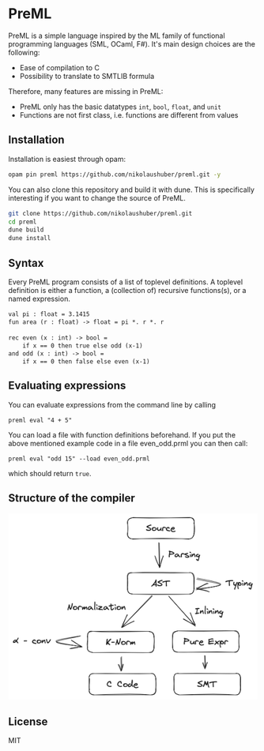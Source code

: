 # PreML 

PreML is a simple language inspired by the ML family of functional programming languages (SML, OCaml, F#). It's main design choices are the following: 

- Ease of compilation to C 
- Possibility to translate to SMTLIB formula 

Therefore, many features are missing in PreML: 

- PreML only has the basic datatypes `int`, `bool`, `float`, and `unit` 
- Functions are not first class, i.e. functions are different from values 

## Installation 

Installation is easiest through opam: 

```bash
opam pin preml https://github.com/nikolaushuber/preml.git -y 
```

You can also clone this repository and build it with dune. This is specifically interesting if you want to change the source of PreML. 

```bash
git clone https://github.com/nikolaushuber/preml.git 
cd preml 
dune build 
dune install 
```

## Syntax 

Every PreML program consists of a list of toplevel definitions. A toplevel definition is either a function, a (collection of) recursive functions(s), or a named expression. 

```
val pi : float = 3.1415 
fun area (r : float) -> float = pi *. r *. r 

rec even (x : int) -> bool = 
    if x == 0 then true else odd (x-1) 
and odd (x : int) -> bool = 
    if x == 0 then false else even (x-1) 
```

## Evaluating expressions 

You can evaluate expressions from the command line by calling 

``` 
preml eval "4 + 5" 
``` 

You can load a file with function definitions beforehand. If you put the above mentioned example code in a file even_odd.prml you can then call: 

``` 
preml eval "odd 15" --load even_odd.prml 
``` 

which should return `true`. 

## Structure of the compiler 

![](docs/compiler-structure.png)

## License 

MIT
